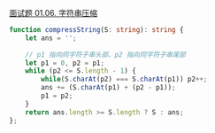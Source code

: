 [面试题 01.06. 字符串压缩](https://leetcode-cn.com/problems/compress-string-lcci/)
```ts
function compressString(S: string): string {
    let ans = '';
    
    // p1 指向同字符子串头部、p2 指向同字符子串尾部
    let p1 = 0, p2 = p1;
    while (p2 <= S.length - 1) {
        while(S.charAt(p2) === S.charAt(p1)) p2++;
        ans += (S.charAt(p1) + (p2 - p1));
        p1 = p2;
    }
    return ans.length >= S.length ? S : ans;
};
```